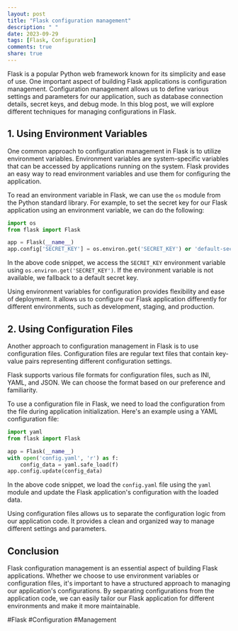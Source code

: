 ```yaml
---
layout: post
title: "Flask configuration management"
description: " "
date: 2023-09-29
tags: [Flask, Configuration]
comments: true
share: true
---
```


Flask is a popular Python web framework known for its simplicity and ease of use. One important aspect of building Flask applications is configuration management. Configuration management allows us to define various settings and parameters for our application, such as database connection details, secret keys, and debug mode. In this blog post, we will explore different techniques for managing configurations in Flask.

## 1. Using Environment Variables

One common approach to configuration management in Flask is to utilize environment variables. Environment variables are system-specific variables that can be accessed by applications running on the system. Flask provides an easy way to read environment variables and use them for configuring the application.

To read an environment variable in Flask, we can use the `os` module from the Python standard library. For example, to set the secret key for our Flask application using an environment variable, we can do the following:

```python
import os
from flask import Flask

app = Flask(__name__)
app.config['SECRET_KEY'] = os.environ.get('SECRET_KEY') or 'default-secret-key'
```

In the above code snippet, we access the `SECRET_KEY` environment variable using `os.environ.get('SECRET_KEY')`. If the environment variable is not available, we fallback to a default secret key.

Using environment variables for configuration provides flexibility and ease of deployment. It allows us to configure our Flask application differently for different environments, such as development, staging, and production.

## 2. Using Configuration Files

Another approach to configuration management in Flask is to use configuration files. Configuration files are regular text files that contain key-value pairs representing different configuration settings.

Flask supports various file formats for configuration files, such as INI, YAML, and JSON. We can choose the format based on our preference and familiarity.

To use a configuration file in Flask, we need to load the configuration from the file during application initialization. Here's an example using a YAML configuration file:

```python
import yaml
from flask import Flask

app = Flask(__name__)
with open('config.yaml', 'r') as f:
    config_data = yaml.safe_load(f)
app.config.update(config_data)
```

In the above code snippet, we load the `config.yaml` file using the `yaml` module and update the Flask application's configuration with the loaded data.

Using configuration files allows us to separate the configuration logic from our application code. It provides a clean and organized way to manage different settings and parameters.

## Conclusion

Flask configuration management is an essential aspect of building Flask applications. Whether we choose to use environment variables or configuration files, it's important to have a structured approach to managing our application's configurations. By separating configurations from the application code, we can easily tailor our Flask application for different environments and make it more maintainable.

#Flask #Configuration #Management